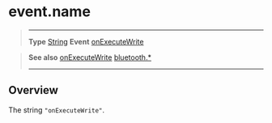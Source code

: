 # event.name

> --------------------- ------------------------------------------------------------------------------------------
> __Type__              [String](https://docs.coronalabs.com/api/type/String.html)
> __Event__             [onExecuteWrite](/plugin/bluetooth/type/Server/event/onExecuteWrite/index.md)


> __See also__          [onExecuteWrite](/plugin/bluetooth/type/Server/event/onExecuteWrite/index.md)
>						[bluetooth.*](/plugin/bluetooth/index.md)
> --------------------- ------------------------------------------------------------------------------------------

## Overview

The string `"onExecuteWrite"`.